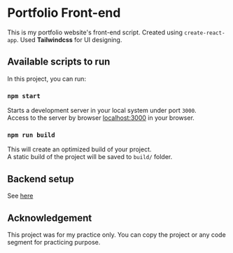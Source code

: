 Portfolio Front-end
==========

This is my portfolio website's front-end script. Created using `create-react-app`. Used **Tailwindcss** for UI designing.

## Available scripts to run

In this project, you can run:

### `npm start`

Starts a development server in your local system under port `3000`.\
Access to the server by browser [localhost:3000](http://localhost:3000) in your browser.

### `npm run build`

This will create an optimized build of your project.\
A static build of the project will be saved to `build/` folder.

## Backend setup

See [here](https://github.com/mhs003/note-keeper/blob/main/Server/README.md)

## Acknowledgement

This project was for my practice only. You can copy the project or any code segment for practicing purpose.
